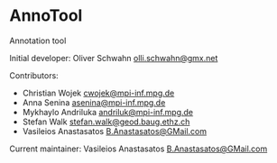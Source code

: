 AnnoTool
========

Annotation tool

Initial developer: Oliver Schwahn <olli.schwahn@gmx.net>

Contributors:

  * Christian Wojek <cwojek@mpi-inf.mpg.de>
  * Anna Senina <asenina@mpi-inf.mpg.de>
  * Mykhaylo Andriluka <andriluk@mpi-inf.mpg.de>
  * Stefan Walk <stefan.walk@geod.baug.ethz.ch>
  * Vasileios Anastasatos <B.Anastasatos@GMail.com>

Current maintainer: Vasileios Anastasatos <B.Anastasatos@GMail.com>
